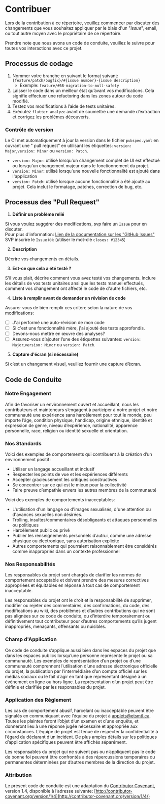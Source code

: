 # Contribuer

Lors de la contribution à ce répertoire, veuillez commencer par discuter des changements que vous
souhaitez appliquer par le biais d'un "_issue_", email, ou tout autre moyen avec le propriétaire de ce
répertoire.

Prendre note que nous avons un code de conduite, veuillez le suivre pour toutes vos interactions
avec ce projet.

## Processus de codage

1. Nommer votre branche en suivant le format suivant:
   `{feature/patch/bugfix}/#{issue number}-{issue description}`
    - Exemple: `feature/#68-migration-to-null-safety`
2. Laisser le code dans un meilleur état qu’avant vos modifications. Cela signifie effectuer une
   refactoring dans les zones autour du code modifié.
3. Testez vos modifications à l’aide de tests unitaires.
4. Exécutez `flutter analyze` avant de soumettre une demande d’extraction et corrigez les problèmes
   découverts.

### Contrôle de version

Le CI met automatiquement à jour la version dans le fichier `pubspec.yaml` en ouvrant une "
pull request" en utilisant les étiquettes: `version: Major`,`version: Minor` ou `version: Patch`.

- `version: Major`: utilisé lorsqu'un changement complet de UI est effectué ou lorsqu'un changement
  majeur dans le fonctionnement du projet.
- `version: Minor`: utilisé lorsqu'une nouvelle fonctionnalité est ajouté dans l'application
- `version: Patch`: utilisé lorsque aucune fonctionnalité a été ajouté au projet. Cela inclut le
  formatage, patches, correction de bug, etc.

## Processus des "Pull Request"

1. **Définir un problème relié**

Si vous voulez suggérer des modifications, svp faire un `Issue` pour en discuter.
<br/>Pour plus d'information:
[Lien de la documentation sur les "GitHub Issues"](https://docs.github.com/fr/issues/tracking-your-work-with-issues/using-issues/linking-a-pull-request-to-an-issue#linking-a-pull-request-to-an-issue-using-a-keyword)
<br/>SVP inscrire le `Issue` ici: (utiliser le mot-clé `closes: #12345`)

2. **Description**

Décrire vos changements en détails.

3. **Est-ce que cela a été testé ?**

S'il vous plait, décrire comment vous avez testé vos changements.
Inclure les détails de vos tests unitaires ansi que les tests manuel effectués, comment vos
changement ont affecté le code de d'autre fichiers, etc.

4. **Liste à remplir avant de demander un révision de code**

Assurer vous de bien remplir ces critère selon la nature de vos modifications:

- [ ] J'ai performé une auto-révision de mon code
- [ ] Si c'est une fonctionnalité mère, j'ai ajouté des tests approfondis.
- [ ] Devons-nous mettre en œuvre des analyses?
- [ ] Assurez-vous d’ajouter l’une des étiquettes suivantes: `version: Major`,`version: Minor` ou
  `version: Patch`.

5. **Capture d'écran (si nécessaire)**

Si c’est un changement visuel, veuillez fournir une capture d’écran.

## Code de Conduite

### Notre Engagement

Afin de favoriser un environnement ouvert et accueillant, nous les contributeurs et mainteneurs
s’engagent à participer à notre projet et notre communauté une expérience sans harcèlement pour tout
le monde, peu importe l’âge, condition physique, handicap, origine ethnique, identité et expression
de genre, niveau d’expérience, nationalité, apparence personnelle, race, religion ou identité
sexuelle et orientation.

### Nos Standards

Voici des exemples de comportements qui contribuent à la création d’un environnement positif:

* Utiliser un langage accueillant et inclusif
* Respecter les points de vue et les expériences différents
* Accepter gracieusement les critiques constructives
* Se concentrer sur ce qui est le mieux pour la collectivité
* Faire preuve d’empathie envers les autres membres de la communauté

Voici des exemples de comportements inacceptables:

* L'utilisation d'un langage ou d'images sexualisés, d'une attention ou d'avances sexuelles non désirées.
* Trolling, insultes/commentaires désobligeants et attaques personnelles ou politiques
* Harcèlement public ou privé
* Publier les renseignements personnels d’autrui, comme une adresse physique ou électronique, sans
  autorisation explicite
* Autres comportements qui pourraient raisonnablement être considérés comme inappropriés dans un
  contexte professionnel

### Nos Responsabilités

Les responsables du projet sont chargés de clarifier les normes de comportement acceptable et
doivent prendre des mesures correctives appropriées et équitables en réponse à tout cas de
comportement inacceptable.

Les responsables du projet ont le droit et la responsabilité de supprimer, modifier ou rejeter des
commentaires, des confirmations, du code, des modifications au wiki, des problèmes et d’autres
contributions qui ne sont pas alignées sur ce code de conduite, ou d’interdire temporairement ou
définitivement tout contributeur pour d’autres comportements qu’ils jugent inappropriés, menaçants,
offensants ou nuisibles.

### Champ d'Application

Ce code de conduite s’applique aussi bien dans les espaces du projet que dans les espaces publics
lorsqu’une personne représente le projet ou sa communauté. Les exemples de représentation d’un
projet ou d’une communauté comprennent l’utilisation d’une adresse électronique officielle du
projet, la publication par l’intermédiaire d’un compte officiel sur les médias sociaux ou le fait
d’agir en tant que représentant désigné à un événement en ligne ou hors ligne. La représentation
d’un projet peut être définie et clarifiée par les responsables du projet.

### Application des Règlement

Les cas de comportement abusif, harcelant ou inacceptable peuvent être signalés en communiquant avec
l’équipe du projet à [applets@etsmtl.ca](mailto:applets@etsmtl.ca). Toutes les plaintes feront
l’objet d’un examen et d’une enquête, et donneront lieu à une réponse jugée nécessaire et appropriée
aux circonstances. L’équipe de projet est tenue de respecter la confidentialité à l’égard du
déclarant d’un incident. De plus amples détails sur les politiques d’application spécifiques peuvent
être affichés séparément.

Les responsables du projet qui ne suivent pas ou n’appliquent pas le code de bonne foi peuvent être
confrontés à des répercussions temporaires ou permanentes déterminées par d’autres membres de la
direction du projet.

### Attribution

Le présent code de conduite est une adaptation du [Contributor Covenant](http://contributor-covenant.org), version 1.4,
disponible à l’adresse suivante: [http://contributor-covenant.org/version/1/4](http://contributor-covenant.org/version/1/4/)

